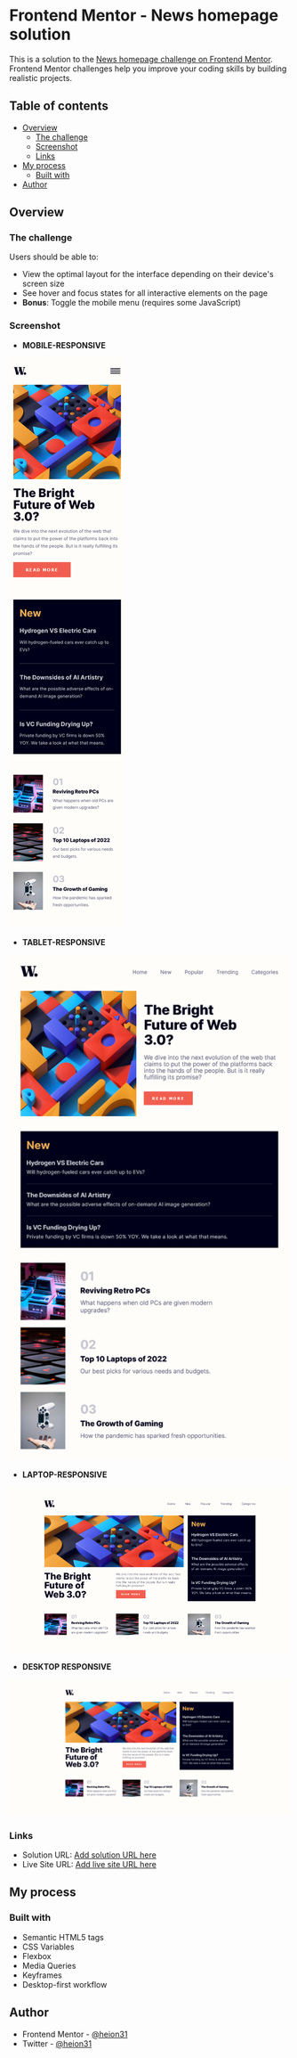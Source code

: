 # Frontend Mentor - News homepage solution

This is a solution to the [News homepage challenge on Frontend Mentor](https://www.frontendmentor.io/challenges/news-homepage-H6SWTa1MFl). Frontend Mentor challenges help you improve your coding skills by building realistic projects. 

## Table of contents

- [Overview](#overview)
  - [The challenge](#the-challenge)
  - [Screenshot](#screenshot)
  - [Links](#links)
- [My process](#my-process)
  - [Built with](#built-with)
- [Author](#author)

## Overview

### The challenge

Users should be able to:

- View the optimal layout for the interface depending on their device's screen size
- See hover and focus states for all interactive elements on the page
- **Bonus**: Toggle the mobile menu (requires some JavaScript)

### Screenshot
- **MOBILE-RESPONSIVE**

![](./assets/screenshots/Mobile-Responsives.png)


- **TABLET-RESPONSIVE**

![](./assets/screenshots/Tablet%20-Responsives.png)


- **LAPTOP-RESPONSIVE**

![](./assets/screenshots/Laptop-Responsives.png)


- **DESKTOP RESPONSIVE**

![](./assets/screenshots/Desktop-Responsives.png)

### Links

- Solution URL: [Add solution URL here](https://www.frontendmentor.io/solutions/news-homepage-7OOsnyae5K)
- Live Site URL: [Add live site URL here](responsive-news-homepage-exhj6sc37-heion31.vercel.app)

## My process

### Built with

- Semantic HTML5 tags
- CSS Variables
- Flexbox
- Media Queries
- Keyframes
- Desktop-first workflow

## Author

- Frontend Mentor - [@heion31](https://www.frontendmentor.io/profile/yourusername)
- Twitter - [@heion31](https://www.twitter.com/yourusername)


